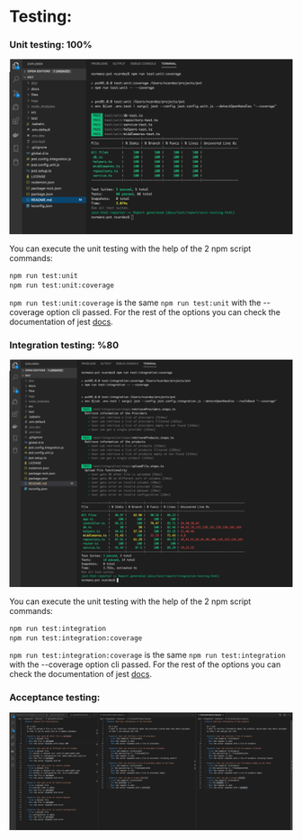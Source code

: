 # Testing:

### Unit testing: 100%
![alt text](/docs/test/img/unit.png "Unit test coverage")

You can execute the unit testing with the help of the 2 npm script commands:

```bash
npm run test:unit
npm run test:unit:coverage
```

`npm run test:unit:coverage` is the same `npm run test:unit` with the --coverage option cli passed.
For the rest of the options you can check the documentation of jest [docs](https://jestjs.io/docs/en/configuration).

### Integration testing: %80

![alt text](/docs/test/img/integration.png "Integration test coverage")

You can execute the unit testing with the help of the 2 npm script commands:

```bash
npm run test:integration
npm run test:integration:coverage
```

`npm run test:integration:coverage` is the same `npm run test:integration` with the --coverage option cli passed.
For the rest of the options you can check the documentation of jest [docs](https://jestjs.io/docs/en/configuration).

### Acceptance testing:

![alt text](/docs/test/img/features.png "Acceptance test coverage")
